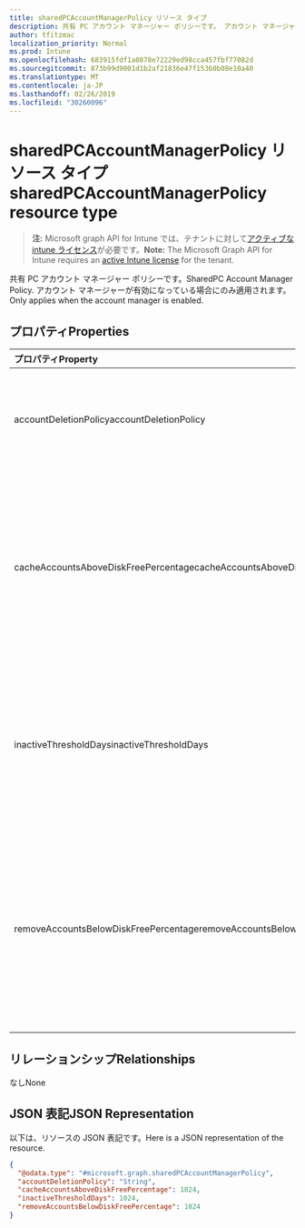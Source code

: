 ```yaml
---
title: sharedPCAccountManagerPolicy リソース タイプ
description: 共有 PC アカウント マネージャー ポリシーです。 アカウント マネージャーが有効になっている場合にのみ適用されます。
author: tfitzmac
localization_priority: Normal
ms.prod: Intune
ms.openlocfilehash: 683915fdf1a0878e72229ed98cca457fbf77082d
ms.sourcegitcommit: 873b99d9001d1b2af21836e47f15360b08e10a40
ms.translationtype: MT
ms.contentlocale: ja-JP
ms.lasthandoff: 02/26/2019
ms.locfileid: "30260096"
---
```

# <a name="sharedpcaccountmanagerpolicy-resource-type"></a><span data-ttu-id="0016a-104">sharedPCAccountManagerPolicy リソース タイプ</span><span class="sxs-lookup"><span data-stu-id="0016a-104">sharedPCAccountManagerPolicy resource type</span></span>

> <span data-ttu-id="0016a-105">**注:** Microsoft graph API for Intune では、テナントに対して[アクティブな intune ライセンス](https://go.microsoft.com/fwlink/?linkid=839381)が必要です。</span><span class="sxs-lookup"><span data-stu-id="0016a-105">**Note:** The Microsoft Graph API for Intune requires an [active Intune license](https://go.microsoft.com/fwlink/?linkid=839381) for the tenant.</span></span>

<span data-ttu-id="0016a-106">共有 PC アカウント マネージャー ポリシーです。</span><span class="sxs-lookup"><span data-stu-id="0016a-106">SharedPC Account Manager Policy.</span></span> <span data-ttu-id="0016a-107">アカウント マネージャーが有効になっている場合にのみ適用されます。</span><span class="sxs-lookup"><span data-stu-id="0016a-107">Only applies when the account manager is enabled.</span></span>

## <a name="properties"></a><span data-ttu-id="0016a-108">プロパティ</span><span class="sxs-lookup"><span data-stu-id="0016a-108">Properties</span></span>
|<span data-ttu-id="0016a-109">プロパティ</span><span class="sxs-lookup"><span data-stu-id="0016a-109">Property</span></span>|<span data-ttu-id="0016a-110">型</span><span class="sxs-lookup"><span data-stu-id="0016a-110">Type</span></span>|<span data-ttu-id="0016a-111">説明</span><span class="sxs-lookup"><span data-stu-id="0016a-111">Description</span></span>|
|:---|:---|:---|
|<span data-ttu-id="0016a-112">accountDeletionPolicy</span><span class="sxs-lookup"><span data-stu-id="0016a-112">accountDeletionPolicy</span></span>|[<span data-ttu-id="0016a-113">sharedPCAccountDeletionPolicyType</span><span class="sxs-lookup"><span data-stu-id="0016a-113">sharedPCAccountDeletionPolicyType</span></span>](../resources/intune-deviceconfig-sharedpcaccountdeletionpolicytype.md)|<span data-ttu-id="0016a-114">アカウントがいつ削除されるかを構成します。</span><span class="sxs-lookup"><span data-stu-id="0016a-114">Configures when accounts are deleted.</span></span> <span data-ttu-id="0016a-115">可能な値は、`immediate`、`diskSpaceThreshold`、`diskSpaceThresholdOrInactiveThreshold` です。</span><span class="sxs-lookup"><span data-stu-id="0016a-115">Possible values are: `immediate`, `diskSpaceThreshold`, `diskSpaceThresholdOrInactiveThreshold`.</span></span>|
|<span data-ttu-id="0016a-116">cacheAccountsAboveDiskFreePercentage</span><span class="sxs-lookup"><span data-stu-id="0016a-116">cacheAccountsAboveDiskFreePercentage</span></span>|<span data-ttu-id="0016a-117">Int32</span><span class="sxs-lookup"><span data-stu-id="0016a-117">Int32</span></span>|<span data-ttu-id="0016a-118">キャッシュされている共有 PC アカウントの削除が停止される前に、PC に必要な使用可能なディスク領域の割合を設定します。</span><span class="sxs-lookup"><span data-stu-id="0016a-118">Sets the percentage of available disk space a PC should have before it stops deleting cached shared PC accounts.</span></span> <span data-ttu-id="0016a-119">AccountDeletionPolicy が DiskSpaceThreshold または DiskSpaceThresholdOrInactiveThreshold の場合にのみ適用されます。</span><span class="sxs-lookup"><span data-stu-id="0016a-119">Only applies when AccountDeletionPolicy is DiskSpaceThreshold or DiskSpaceThresholdOrInactiveThreshold.</span></span> <span data-ttu-id="0016a-120">有効な値は 0 から 100 までです</span><span class="sxs-lookup"><span data-stu-id="0016a-120">Valid values 0 to 100</span></span>|
|<span data-ttu-id="0016a-121">inactiveThresholdDays</span><span class="sxs-lookup"><span data-stu-id="0016a-121">inactiveThresholdDays</span></span>|<span data-ttu-id="0016a-122">Int32</span><span class="sxs-lookup"><span data-stu-id="0016a-122">Int32</span></span>|<span data-ttu-id="0016a-123">指定した期間にわたってログオンしていない場合にアカウントの削除が始まるタイミングを日数で指定します。</span><span class="sxs-lookup"><span data-stu-id="0016a-123">Specifies when the accounts will start being deleted when they have not been logged on during the specified period, given as number of days.</span></span> <span data-ttu-id="0016a-124">AccountDeletionPolicy が DiskSpaceThreshold または DiskSpaceThresholdOrInactiveThreshold の場合にのみ適用されます。</span><span class="sxs-lookup"><span data-stu-id="0016a-124">Only applies when AccountDeletionPolicy is DiskSpaceThreshold or DiskSpaceThresholdOrInactiveThreshold.</span></span>|
|<span data-ttu-id="0016a-125">removeAccountsBelowDiskFreePercentage</span><span class="sxs-lookup"><span data-stu-id="0016a-125">removeAccountsBelowDiskFreePercentage</span></span>|<span data-ttu-id="0016a-126">Int32</span><span class="sxs-lookup"><span data-stu-id="0016a-126">Int32</span></span>|<span data-ttu-id="0016a-127">キャッシュ済みのアカウントを削除してディスク領域を空ける前に、PC に残っているディスク領域の割合を設定します。</span><span class="sxs-lookup"><span data-stu-id="0016a-127">Sets the percentage of disk space remaining on a PC before cached accounts will be deleted to free disk space.</span></span> <span data-ttu-id="0016a-128">非アクティブの状態が最長のアカウントから削除されます。</span><span class="sxs-lookup"><span data-stu-id="0016a-128">Accounts that have been inactive the longest will be deleted first.</span></span> <span data-ttu-id="0016a-129">AccountDeletionPolicy が DiskSpaceThresholdOrInactiveThreshold の場合にのみ適用されます。</span><span class="sxs-lookup"><span data-stu-id="0016a-129">Only applies when AccountDeletionPolicy is DiskSpaceThresholdOrInactiveThreshold.</span></span> <span data-ttu-id="0016a-130">有効な値は 0 から 100 までです</span><span class="sxs-lookup"><span data-stu-id="0016a-130">Valid values 0 to 100</span></span>|

## <a name="relationships"></a><span data-ttu-id="0016a-131">リレーションシップ</span><span class="sxs-lookup"><span data-stu-id="0016a-131">Relationships</span></span>
<span data-ttu-id="0016a-132">なし</span><span class="sxs-lookup"><span data-stu-id="0016a-132">None</span></span>

## <a name="json-representation"></a><span data-ttu-id="0016a-133">JSON 表記</span><span class="sxs-lookup"><span data-stu-id="0016a-133">JSON Representation</span></span>
<span data-ttu-id="0016a-134">以下は、リソースの JSON 表記です。</span><span class="sxs-lookup"><span data-stu-id="0016a-134">Here is a JSON representation of the resource.</span></span>
<!-- {
  "blockType": "resource",
  "@odata.type": "microsoft.graph.sharedPCAccountManagerPolicy"
}
-->
``` json
{
  "@odata.type": "#microsoft.graph.sharedPCAccountManagerPolicy",
  "accountDeletionPolicy": "String",
  "cacheAccountsAboveDiskFreePercentage": 1024,
  "inactiveThresholdDays": 1024,
  "removeAccountsBelowDiskFreePercentage": 1024
}
```



